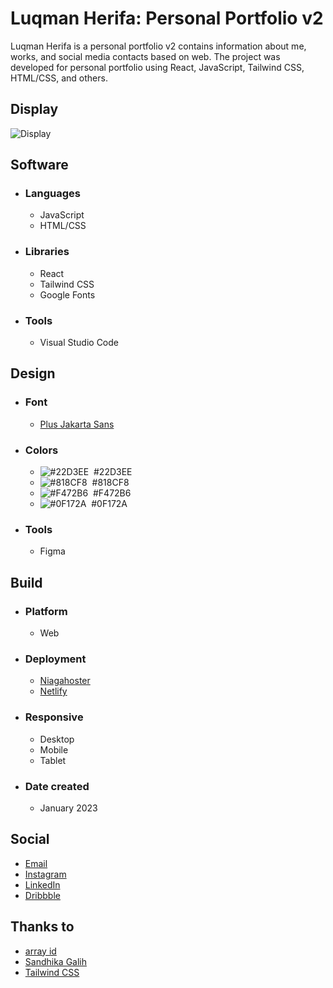 # Luqman Herifa: Personal Portfolio v2
Luqman Herifa is a personal portfolio v2 contains information about me, works, and social media contacts based on web. The project was developed for personal portfolio using React, JavaScript, Tailwind CSS, HTML/CSS, and others.

## Display
![Display]()

## Software
- ### Languages
  - JavaScript
  - HTML/CSS

- ### Libraries
  - React
  - Tailwind CSS
  - Google Fonts

- ### Tools
  - Visual Studio Code
  
## Design
- ### Font
  - [Plus Jakarta Sans](https://fonts.google.com/specimen/Plus+Jakarta+Sans)
  
- ### Colors
  - ![#22D3EE](https://placehold.co/20x20/22D3EE/22D3EE.png)  #22D3EE
  - ![#818CF8](https://placehold.co/20x20/818CF8/818CF8.png)  #818CF8
  - ![#F472B6](https://placehold.co/20x20/F472B6/F472B6.png)  #F472B6
  - ![#0F172A](https://placehold.co/20x20/0F172A/0F172A.png)  #0F172A

  
- ### Tools
  - Figma

## Build
- ### Platform
  - Web
  
- ### Deployment
  - [Niagahoster](https://luqmanherifa.site)
  - [Netlify](https://luqmanherifav2-luqmanherifa.netlify.app)

- ### Responsive
  - Desktop
  - Mobile
  - Tablet

- ### Date created
  - January 2023
  
## Social
  - [Email](mailto:luqmanherifa@gmail.com)
  - [Instagram](https://www.instagram.com/luqmanherifa)
  - [LinkedIn](https://www.linkedin.com/in/luqmanherifa)
  - [Dribbble](https://dribbble.com/luqmanherifa)

## Thanks to
  - [array id](https://www.youtube.com/@arrayid)
  - [Sandhika Galih](https://www.youtube.com/@sandhikagalihWPU)
  - [Tailwind CSS](  https://tailwindcss.com)
